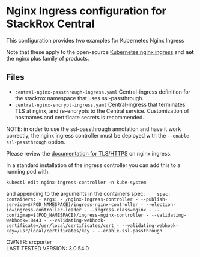 # Nginx Ingress configuration for StackRox Central

This configuration provides two examples for Kubernetes Nginx Ingress

Note that these apply to the open-source [Kubernetes nginx ingress](https://kubernetes.github.io/ingress-nginx/) and **not** the nginx plus family of products.

## Files
* `central-nginx-passthrough-ingress.yaml` Central-ingress definition for the stackrox namespace that uses ssl-passthrough.
* `central-nginx-encrypt-ingress.yaml` Central-ingress that terminates TLS at nginx, and re-encrypts to the Central service. Customization of hostnames and certificate secrets is recommended.


NOTE: in order to use the ssl-passthrough annotation and have it work correctly, the nginx ingress controller must be deployed with the `--enable-ssl-passthrough` option.

Please review the [documentation for TLS/HTTPS](https://kubernetes.github.io/ingress-nginx/user-guide/tls/#ssl-passthrough) on nginx ingress.

In a standard installation of the ingress controller you can add this to a running pod with:

`kubectl edit nginx-ingress-controller -n kube-system`

and appending to the arguments in the containers spec:
`    spec:
      containers:
      - args:
        - /nginx-ingress-controller
        - --publish-service=$(POD_NAMESPACE)/ingress-nginx-controller
        - --election-id=ingress-controller-leader
        - --ingress-class=nginx
        - --configmap=$(POD_NAMESPACE)/ingress-nginx-controller
        - --validating-webhook=:8443
        - --validating-webhook-certificate=/usr/local/certificates/cert
        - --validating-webhook-key=/usr/local/certificates/key
        - --enable-ssl-passthrough`

OWNER: srcporter  
LAST TESTED VERSION: 3.0.54.0

